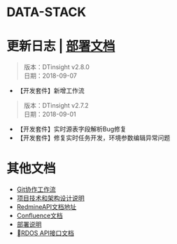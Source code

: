 # DATA-STACK 


# 更新日志 | [部署文档](./Deploy.md)
 > 版本：DTinsight v2.8.0 <br>
 > 日期：2018-09-07

- 【开发套件】新增工作流

 > 版本：DTinsight v2.7.2 <br>
 > 日期：2018-09-01
- 【开发套件】实时源表字段解析Bug修复
- 【开发套件】修复实时任务开发，环境参数编辑异常问题


# 其他文档
- [Git协作工作流](http://git.dtstack.cn/ziv/data-stack-web/wikis/gitflow)
- [项目技术和架构设计说明
](http://git.dtstack.cn/ziv/data-stack-web/wikis/Development)
- [RedmineAPI文档地址](http://redmine.prod.dtstack.cn/projects/rdos)
- [Confluence文档](http://confluence.dev.dtstack.cn/display/RDOS/RD-OS)
- [部署说明](http://git.dtstack.cn/ziv/data-stack-web/wikis/deploy)
- [RDOS API接口文档](http://git.dtstack.cn/dtstack/rdos-docs)


